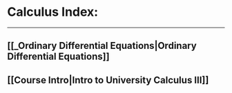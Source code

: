 # Calculus Index:

***


## [[_Ordinary Differential Equations|Ordinary Differential Equations]]

## [[Course Intro|Intro to University Calculus III]]




